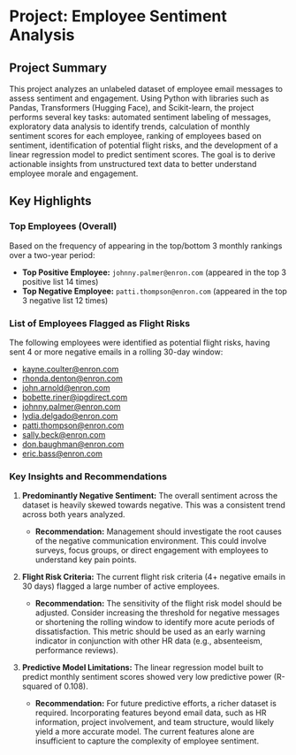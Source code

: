 # Project: Employee Sentiment Analysis

## Project Summary

This project analyzes an unlabeled dataset of employee email messages to assess sentiment and engagement. Using Python with libraries such as Pandas, Transformers (Hugging Face), and Scikit-learn, the project performs several key tasks: automated sentiment labeling of messages, exploratory data analysis to identify trends, calculation of monthly sentiment scores for each employee, ranking of employees based on sentiment, identification of potential flight risks, and the development of a linear regression model to predict sentiment scores. The goal is to derive actionable insights from unstructured text data to better understand employee morale and engagement.

## Key Highlights

### Top Employees (Overall)

Based on the frequency of appearing in the top/bottom 3 monthly rankings over a two-year period:

*   **Top Positive Employee:** `johnny.palmer@enron.com` (appeared in the top 3 positive list 14 times)
*   **Top Negative Employee:** `patti.thompson@enron.com` (appeared in the top 3 negative list 12 times)

### List of Employees Flagged as Flight Risks

The following employees were identified as potential flight risks, having sent 4 or more negative emails in a rolling 30-day window:

*   kayne.coulter@enron.com
*   rhonda.denton@enron.com
*   john.arnold@enron.com
*   bobette.riner@ipgdirect.com
*   johnny.palmer@enron.com
*   lydia.delgado@enron.com
*   patti.thompson@enron.com
*   sally.beck@enron.com
*   don.baughman@enron.com
*   eric.bass@enron.com

### Key Insights and Recommendations

1.  **Predominantly Negative Sentiment:** The overall sentiment across the dataset is heavily skewed towards negative. This was a consistent trend across both years analyzed.
    *   **Recommendation:** Management should investigate the root causes of the negative communication environment. This could involve surveys, focus groups, or direct engagement with employees to understand key pain points.

2.  **Flight Risk Criteria:** The current flight risk criteria (4+ negative emails in 30 days) flagged a large number of active employees.
    *   **Recommendation:** The sensitivity of the flight risk model should be adjusted. Consider increasing the threshold for negative messages or shortening the rolling window to identify more acute periods of dissatisfaction. This metric should be used as an early warning indicator in conjunction with other HR data (e.g., absenteeism, performance reviews).

3.  **Predictive Model Limitations:** The linear regression model built to predict monthly sentiment scores showed very low predictive power (R-squared of 0.108).
    *   **Recommendation:** For future predictive efforts, a richer dataset is required. Incorporating features beyond email data, such as HR information, project involvement, and team structure, would likely yield a more accurate model. The current features alone are insufficient to capture the complexity of employee sentiment.
